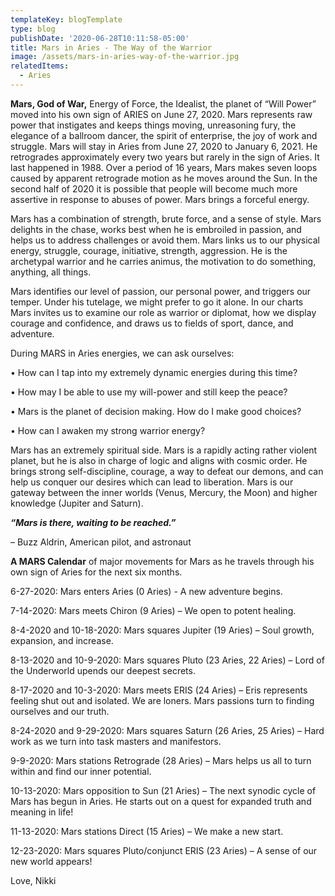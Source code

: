 ```yaml
---
templateKey: blogTemplate
type: blog
publishDate: '2020-06-28T10:11:58-05:00'
title: Mars in Aries - The Way of the Warrior
image: /assets/mars-in-aries-way-of-the-warrior.jpg
relatedItems:
  - Aries
---
```

**Mars, God of War,** Energy of Force, the Idealist, the planet of “Will Power” moved into his own sign of ARIES on June 27, 2020.  Mars represents raw power that instigates and keeps things moving, unreasoning fury, the elegance of a ballroom dancer, the spirit of enterprise, the joy of work and struggle.  Mars will stay in Aries from June 27, 2020 to January 6, 2021.  He retrogrades approximately every two years but rarely in the sign of Aries.  It last happened in 1988.  Over a period of 16 years, Mars makes seven loops caused by apparent retrograde motion as he moves around the Sun. In the second half of 2020 it is possible that people will become much more assertive in response to abuses of power.  Mars brings a forceful energy.

Mars has a combination of strength, brute force, and a sense of style.  Mars delights in the chase, works best when he is embroiled in passion, and helps us to address challenges or avoid them. Mars links us to our physical energy, struggle, courage, initiative, strength, aggression.  He is the archetypal warrior and he carries animus, the motivation to do something, anything, all things.

Mars identifies our level of passion, our personal power, and triggers our temper.  Under his tutelage, we might prefer to go it alone.  In our charts Mars invites us to examine our role as warrior or diplomat, how we display courage and confidence, and draws us to fields of sport, dance, and adventure.

During MARS in Aries energies, we can ask ourselves:

•	How can I tap into my extremely dynamic energies during this time?

•	How may I be able to use my will-power and still keep the peace?

•	Mars is the planet of decision making.  How do I make good choices?

•	How can I awaken my strong warrior energy?

Mars has an extremely spiritual side. Mars is a rapidly acting rather violent planet, but he is also in charge of logic and aligns with cosmic order.  He brings strong self-discipline, courage, a way to defeat our demons, and can help us conquer our desires which can lead to liberation.  Mars is our gateway between the inner worlds (Venus, Mercury, the Moon) and higher knowledge (Jupiter and Saturn).

**_“Mars is there, waiting to be reached.”_**

 – Buzz Aldrin, American pilot, and astronaut

**A MARS Calendar** of major movements for Mars as he travels through his own sign of Aries for the next six months.

6-27-2020:  Mars enters Aries (0 Aries) - A new adventure begins.

7-14-2020: Mars meets Chiron (9 Aries) – We open to potent healing.

8-4-2020 and 10-18-2020: Mars squares Jupiter (19 Aries) – Soul growth, expansion, and increase. 

8-13-2020 and 10-9-2020: Mars squares Pluto (23 Aries, 22 Aries) – Lord of the Underworld upends our deepest secrets.

8-17-2020 and 10-3-2020: Mars meets ERIS (24 Aries) – Eris represents feeling shut out and isolated. We are loners. Mars passions turn to finding ourselves and our truth.

8-24-2020 and 9-29-2020: Mars squares Saturn (26 Aries, 25 Aries) – Hard work as we turn into task masters and manifestors. 

9-9-2020: Mars stations Retrograde (28 Aries) – Mars helps us all to turn within and find our inner potential. 

10-13-2020: Mars opposition to Sun (21 Aries) – The next synodic cycle of Mars has begun in Aries.  He starts out on a quest for expanded truth and meaning in life!

11-13-2020: Mars stations Direct (15 Aries) – We make a new start.

12-23-2020: Mars squares Pluto/conjunct ERIS (23 Aries) – A sense of our new world appears!

Love,  Nikki
